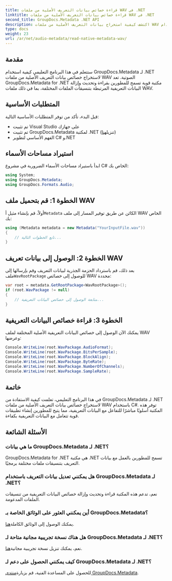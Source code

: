 ```yaml
---
title: قراءة خصائص بيانات التعريف الأصلية من ملفات WAV في .NET
linktitle: قراءة خصائص بيانات التعريف الأصلية من ملفات WAV في .NET
second_title: GroupDocs.Metadata .NET API
description: اكتشف كيفية استخراج بيانات التعريف الأصلية من ملفات WAV باستخدام GroupDocs.Metadata لـ .NET. برنامج تعليمي سهل لـ C# لقراءة خصائص ملف WAV.
type: docs
weight: 23
url: /ar/net/audio-metadata/read-native-metadata-wav/
---
```

## مقدمة
ستتعلم في هذا البرنامج التعليمي كيفية استخدام GroupDocs.Metadata لـ .NET لاستخراج خصائص بيانات التعريف الأصلية من ملفات WAV الصوتية. تعد GroupDocs.Metadata for .NET مكتبة قوية تسمح للمطورين بقراءة وتحديث وإزالة البيانات التعريفية المرتبطة بتنسيقات الملفات المختلفة، بما في ذلك ملفات WAV.
## المتطلبات الأساسية
قبل البدء، تأكد من توفر المتطلبات الأساسية التالية:
- تم تثبيت Visual Studio على جهازك
-  تم تثبيت GroupDocs.Metadata لمكتبة .NET (تنزيل[هنا](https://releases.groupdocs.com/metadata/net/))
- الفهم الأساسي لتطوير C# و.NET

## استيراد مساحات الأسماء
ابدأ باستيراد مساحات الأسماء الضرورية في مشروع C# الخاص بك:
```csharp
using System;
using GroupDocs.Metadata;
using GroupDocs.Formats.Audio;
```
## الخطوة 1: قم بتحميل ملف WAV
 أولاً، قم بإنشاء مثيل أ`Metadata` الكائن عن طريق توفير المسار إلى ملف WAV الخاص بك:
```csharp
using (Metadata metadata = new Metadata("YourInputFile.wav"))
{
    // تابع الخطوات التالية...
}
```
## الخطوة 2: الوصول إلى بيانات تعريف WAV
 بعد ذلك، قم باسترداد الحزمة الجذرية لبيانات التعريف وقم بإرسالها إلى ملف`WavRootPackage` للوصول إلى خصائص WAV محددة:
```csharp
var root = metadata.GetRootPackage<WavRootPackage>();
if (root.WavPackage != null)
{
    // متابعة الوصول إلى خصائص البيانات التعريفية...
}
```
## الخطوة 3: قراءة خصائص البيانات التعريفية
يمكنك الآن الوصول إلى خصائص البيانات التعريفية الأصلية المختلفة لملف WAV وعرضها:
```csharp
Console.WriteLine(root.WavPackage.AudioFormat);
Console.WriteLine(root.WavPackage.BitsPerSample);
Console.WriteLine(root.WavPackage.BlockAlign);
Console.WriteLine(root.WavPackage.ByteRate);
Console.WriteLine(root.WavPackage.NumberOfChannels);
Console.WriteLine(root.WavPackage.SampleRate);
```

## خاتمة
في هذا البرنامج التعليمي، تعلمت كيفية الاستفادة من GroupDocs.Metadata لـ .NET لاستخراج خصائص بيانات التعريف الأصلية من ملفات WAV باستخدام C#. توفر هذه المكتبة أسلوبًا مباشرًا للتفاعل مع البيانات التعريفية، مما يتيح للمطورين إنشاء تطبيقات قوية تتعامل مع البيانات التعريفية بكفاءة.

## الأسئلة الشائعة
### ما هي بيانات GroupDocs.Metadata لـ .NET؟
GroupDocs.Metadata for .NET هي مكتبة .NET تسمح للمطورين بالعمل مع بيانات التعريف بتنسيقات ملفات مختلفة برمجيًا.
### هل يمكنني تعديل بيانات التعريف باستخدام GroupDocs.Metadata لـ .NET؟
نعم، تدعم هذه المكتبة قراءة وتحديث وإزالة خصائص البيانات التعريفية من تنسيقات الملفات المدعومة.
### أين يمكنني العثور على الوثائق الخاصة بـ GroupDocs.Metadata؟
 يمكنك الوصول إلى الوثائق الكاملة[هنا](https://reference.groupdocs.com/metadata/net/).
### هل هناك نسخة تجريبية مجانية متاحة لـ GroupDocs.Metadata لـ .NET؟
 نعم، يمكنك تنزيل نسخة تجريبية مجانية[هنا](https://releases.groupdocs.com/).
### كيف يمكنني الحصول على دعم لـ GroupDocs.Metadata لـ .NET؟
 للحصول على المساعدة الفنية، قم بزيارة[منتدى GroupDocs.Metadata](https://forum.groupdocs.com/c/metadata/14).
